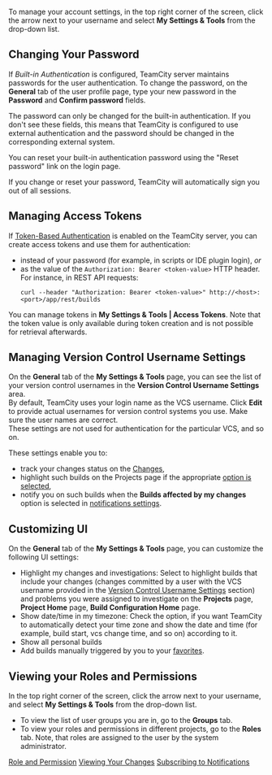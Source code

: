 [//]: # (title: Managing your User Account)
[//]: # (auxiliary-id: Managing your User Account)

To manage your account settings, in the top right corner of the screen, click the arrow next to your username and select __My Settings &amp; Tools__ from the drop\-down list.

## Changing Your Password

If _Built-in Authentication_ is configured, TeamCity server maintains passwords for the user authentication. To change the password, on the __General__ tab of the user profile page, type your new password in the __Password__ and __Confirm password__ fields.

The password can only be changed for the built-in authentication. If you don't see these fields, this means that TeamCity is configured to use external authentication and the password should be changed in the corresponding external system. 

You can reset your built-in authentication password using the "Reset password" link on the login page.

If you change or reset your password, TeamCity will automatically sign you out of all sessions.

## Managing Access Tokens

If [Token-Based Authentication](configuring-authentication-settings.md#Token-Based+Authentication) is enabled on the TeamCity server, you can create access tokens and use them for authentication:

* instead of your password (for example, in scripts or IDE plugin login), _or_
* as the value of the `Authorization: Bearer <token-value>` HTTP header. For instance, in REST API requests:   
   ```Shell
   curl --header "Authorization: Bearer <token-value>" http://<host>:<port>/app/rest/builds
   ```

You can manage tokens in __My Settings &amp; Tools | Access Tokens__. Note that the token value is only available during token creation and is not possible for retrieval afterwards.

## Managing Version Control Username Settings

On the __General__ tab of the __My Settings &amp; Tools__ page, you can see the list of your version control usernames in the __Version Control Username Settings__ area.   
By default, TeamCity uses your login name as the VCS username. Click __Edit__ to provide actual usernames for version control systems you use. Make sure the user names are correct.   
These settings are not used for authentication for the particular VCS, and so on.

These settings enable you to:
* track your changes status on the [Changes](viewing-your-changes.md),
* highlight such builds on the Projects page if the appropriate [option is selected](#Customizing+UI),
* notify you on such builds when the __Builds affected by my changes__ option is selected in [notifications settings](subscribing-to-notifications.md#What+Will+Be+Watched).

## Customizing UI

On the __General__ tab of the __My Settings &amp; Tools__ page, you can customize the following UI settings:
* Highlight my changes and investigations: Select to highlight builds that include your changes (changes committed by a user with the VCS username provided in the [Version Control Username Settings](#Managing+Version+Control+Username+Settings) section) and problems you were assigned to investigate on the __Projects__ page, __Project Home__ page, __Build Configuration Home__ page.
* Show date/time in my timezone: Check the option, if you want TeamCity to automatically detect your time zone and show the date and time (for example, build start, vcs change time, and so on) according to it.
* Show all personal builds
* Add builds manually triggered by you to your [favorites](favorite-build.md).

## Viewing your Roles and Permissions
In the top right corner of the screen, click the arrow next to your username, and select __My Settings &amp; Tools__ from the drop-down list.
* To view the list of user groups you are in, go to the __Groups__ tab.
* To view your roles and permissions in different projects, go to the __Roles__ tab. Note, that roles are assigned to the user by the system administrator.

<seealso>
        <category ref="concepts">
            <a href="role-and-permission.md">Role and Permission</a>
        </category>
        <category ref="user-guide">
            <a href="viewing-your-changes.md">Viewing Your Changes</a>
            <a href="subscribing-to-notifications.md">Subscribing to Notifications</a>
        </category>
</seealso>